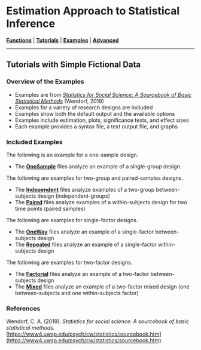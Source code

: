 # Estimation Approach to Statistical Inference

[**Functions**](../../Functions) | 
[**Tutorials**](../../Tutorials) | 
[**Examples**](../../Examples) | 
[**Advanced**](../../Advanced)

---

## Tutorials with Simple Fictional Data

### Overview of the Examples

- Examples are from [_Statistics for Social Science: A Sourcebook of Basic Statistical Methods_](https://www4.uwsp.edu/psych/cw/statistics/sourcebook.htm) (Wendorf, 2019)
- Examples for a variety of research designs are included
- Examples show both the default output and the available options
- Examples include estimation, plots, significance tests, and effect sizes
- Each example provides a syntax file, a text output file, and graphs

### Included Examples

The following is an example for a one-sample design.

- The [**OneSample**](./OneSample/) files analyze an example of a single-group design.

The following are examples for two-group and paired-samples designs.

- The [**Independent**](./Independent/) files analyze examples of a two-group between-subjects design (independent-groups)
- The [**Paired**](./Paired/) files analyze examples of a within-subjects design for two time points (paired samples)

The following are examples for single-factor designs.

- The [**OneWay**](./OneWay/) files analyze an example of a single-factor between-subjects design
- The [**Repeated**](./Repeated/) files analyze an example of a single-factor within-subjects design

The following are examples for two-factor designs.

- The [**Factorial**](./Factorial/) files analyze an example of a two-factor between-subjects design
- The [**Mixed**](./Mixed) files analyze an example of a two-factor mixed design (one between-subjects and one within-subjects factor)

### References

Wendorf, C. A. (2019). _Statistics for social science: A sourcebook of basic statistical methods._ [https://www4.uwsp.edu/psych/cw/statistics/sourcebook.htm](https://www4.uwsp.edu/psych/cw/statistics/sourcebook.htm)
